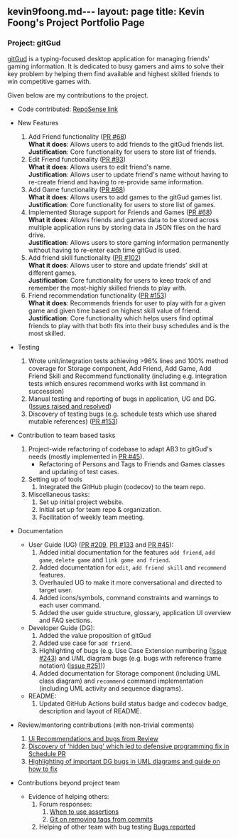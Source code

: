 kevin9foong.md---
layout: page
title: Kevin Foong's Project Portfolio Page
---

### Project: gitGud

[gitGud](https://ay2122s1-cs2103t-w13-4.github.io/tp/) is a typing-focused desktop application for managing friends' gaming information. 
It is dedicated to busy gamers and aims to solve their key problem by helping them find available and highest skilled 
friends to win competitive games with. <br>

Given below are my contributions to the project.
* Code contributed: [RepoSense link](https://nus-cs2103-ay2122s1.github.io/tp-dashboard/?search=kevin9foong&sort=groupTitle&sortWithin=title&since=2021-09-17&timeframe=commit&mergegroup=&groupSelect=groupByRepos&breakdown=false)
* New Features
  1. Add Friend functionality ([PR #68](https://github.com/AY2122S1-CS2103T-W13-4/tp/pull/69)) <br>
     **What it does**: Allows users to add friends to the gitGud friends list.<br>
     **Justification**: Core functionality for users to store list of friends.
  2. Edit Friend functionality ([PR #93](https://github.com/AY2122S1-CS2103T-W13-4/tp/pull/93)) <br>
     **What it does**: Allows users to edit friend's name.<br>
     **Justification**: Allows user to update friend's name without having to re-create friend and having to re-provide same information.
  3. Add Game functionality ([PR #68](https://github.com/AY2122S1-CS2103T-W13-4/tp/pull/69)) <br>
     **What it does**: Allows users to add games to the gitGud games list.<br>
     **Justification**: Core functionality for users to store list of games.
  4. Implemented Storage support for Friends and Games ([PR #68](https://github.com/AY2122S1-CS2103T-W13-4/tp/pull/69)) <br>
     **What it does**: Allows friends and games data to be stored across multiple application runs by storing data in JSON files on the hard drive. <br>
     **Justification**: Allows users to store gaming information permanently without having to re-enter each time gitGud is used.<br>
  5. Add friend skill functionality ([PR #102](https://github.com/AY2122S1-CS2103T-W13-4/tp/pull/102)) <br>
     **What it does**: Allows user to store and update friends' skill at different games.<br>
     **Justification**: Core functionality for users to keep track of and remember the most-highly skilled friends to play with.
  6. Friend recommendation functionality ([PR #153](https://github.com/AY2122S1-CS2103T-W13-4/tp/pull/153)) <br>
     **What it does**: Recommends friends for user to play with for a given game and given time based on highest skill value of friend.<br>
     **Justification**: Core functionality which helps users find optimal friends to play with that both fits into their busy schedules and 
     is the most skilled.

* Testing 
  1. Wrote unit/integration tests achieving >96% lines and 100% method coverage for Storage component, Add Friend, 
     Add Game, Add Friend Skill and Recommend functionality (including e.g. integration tests which ensures recommend works with list command in succession)
  2. Manual testing and reporting of bugs in application, UG and DG. ([Issues raised and resolved](https://github.com/AY2122S1-CS2103T-W13-4/tp/issues?q=is%3Aissue+author%3Akevin9foong+is%3Aclosed))
  3. Discovery of testing bugs (e.g. schedule tests which use shared mutable references) ([PR #153](https://github.com/AY2122S1-CS2103T-W13-4/tp/pull/153/files))  

* Contribution to team based tasks
  1. Project-wide refactoring of codebase to adapt AB3 to gitGud's needs (mostly implemented in [PR #45](https://github.com/AY2122S1-CS2103T-W13-4/tp/pull/45)). <br>
        * Refactoring of Persons and Tags to Friends and Games classes and updating of test cases.
  2. Setting up of tools 
     1. Integrated the GitHub plugin (codecov) to the team repo.
  3. Miscellaneous tasks: 
     1. Set up initial project website.
     2. Initial set up for team repo & organization.
     3. Facilitation of weekly team meeting. 
     
* Documentation
  * User Guide (UG) ([PR #209](https://github.com/AY2122S1-CS2103T-W13-4/tp/pull/209), [PR #133](https://github.com/AY2122S1-CS2103T-W13-4/tp/pull/133) and [PR #45](https://github.com/AY2122S1-CS2103T-W13-4/tp/pull/133)):
    1. Added initial documentation for the features `add friend`, `add game`, `delete game` and 
       `link game and friend`.
    2. Added documentation for `edit`, `add friend skill` and `recommend` features.
    3. Overhauled UG to make it more conversational and directed to target user. 
    4. Added icons/symbols, command constraints and warnings to each user command. 
    5. Added the user guide structure, glossary, application UI overview and FAQ sections.
  * Developer Guide (DG):
    1. Added the value proposition of gitGud
    2. Added use case for `add friend`.
    3. Highlighting of bugs (e.g. Use Case Extension numbering ([Issue #243](https://github.com/AY2122S1-CS2103T-W13-4/tp/issues/243)) and UML diagram bugs (e.g. bugs with reference frame notation) ([Issue #251](https://github.com/AY2122S1-CS2103T-W13-4/tp/issues/251)))
    4. Added documentation for Storage component (including UML class diagram) and `recommend` command implementation (including UML activity and sequence diagrams).
  * README:
    1. Updated GitHub Actions build status badge and codecov badge, description and layout of README.

* Review/mentoring contributions (with non-trivial comments)
  1. [Ui Recommendations and bugs from Review](https://github.com/AY2122S1-CS2103T-W13-4/tp/pull/107)
  2. [Discovery of 'hidden bug' which led to defensive programming fix in Schedule PR](https://github.com/AY2122S1-CS2103T-W13-4/tp/pull/113)
  3. [Highlighting of important DG bugs in UML diagrams and guide on how to fix](https://github.com/AY2122S1-CS2103T-W13-4/tp/pull/255)

* Contributions beyond project team
  * Evidence of helping others: 
    1. Forum responses:
       1. [When to use assertions](https://github.com/nus-cs2103-AY2122S1/forum/issues/190#issuecomment-913379752)
       2. [Git on removing tags from commits](https://github.com/nus-cs2103-AY2122S1/forum/issues/24#issuecomment-899956054)
    2. Helping of other team with bug testing
    [Bugs reported](https://docs.google.com/document/d/1nXaZGo2nbEuU-jgpz8IDph73P4WFkGlo9_yW_paeNDE/edit)
